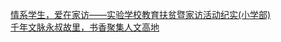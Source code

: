   
[情系学生，爱在家访——实验学校教育扶贫暨家访活动纪实(小学部)](http://www.dianyue.me/archives/574/spxe8x429xv5j6qw/)  
[千年文脉永叔故里，书香聚集人文高地](http://www.dianyue.me/archives/311/4qiyo2mna221gihv/)